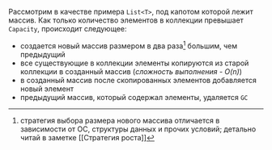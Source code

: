 Рассмотрим в качестве примера `List<T>`, под капотом которой лежит массив. Как только количество элементов в коллекции превышает `Capacity`, происходит следующее:
- создается новый массив размером в два раза[^1] большим, чем предыдущий
- все существующие в коллекции элементы копируются из старой коллекции в созданный массив (*сложность выполнения - O(n)*)
- в созданный массив после скопированных элементов добавляется новый элемент
- предыдущий массив, который содержал элементы, удаляется `GC`


[^1]: стратегия выбора размера нового массива отличается в зависимости от ОС, структуры данных и прочих условий; детально читай в заметке [[Стратегия роста]]

